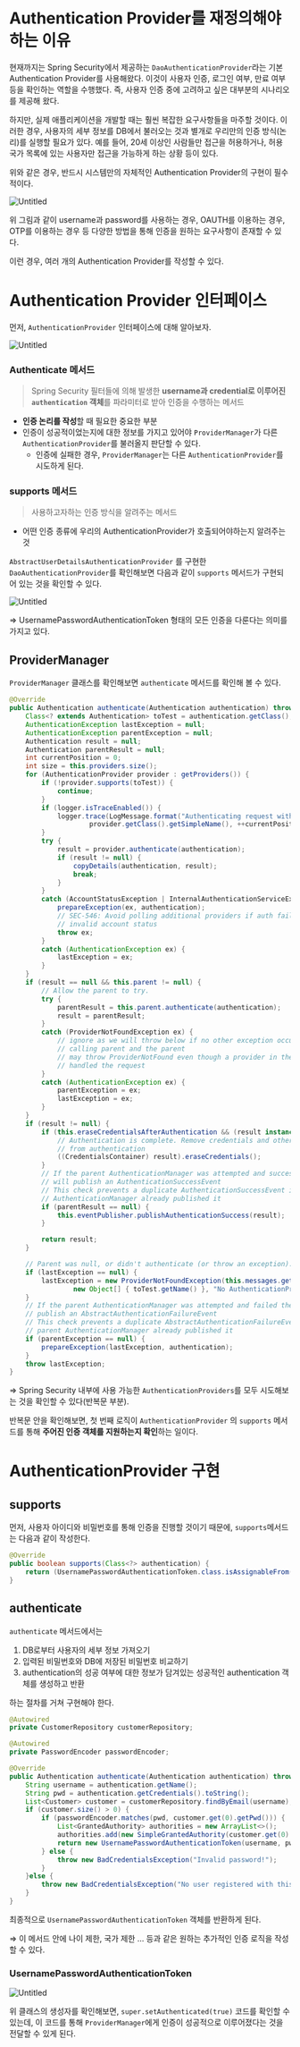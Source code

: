 # Authentication Provider를 재정의해야 하는 이유

 현재까지는 Spring Security에서 제공하는 `DaoAuthenticationProvider`라는 기본 Authentication Provider를 사용해왔다. 이것이 사용자 인증, 로그인 여부, 만료 여부 등을 확인하는 역할을 수행했다. 즉, 사용자 인증 중에 고려하고 싶은 대부분의 시나리오를 제공해 왔다.  

 하지만, 실제 애플리케이션을 개발할 때는 훨씬 복잡한 요구사항들을 마주할 것이다. 이러한 경우, 사용자의 세부 정보를 DB에서 불러오는 것과 별개로 우리만의 인증 방식(논리)를 실행할 필요가 있다. 예를 들어, 20세 이상인 사람들만 접근을 허용하거나, 허용 국가 목록에 있는 사용자만 접근을 가능하게 하는 상황 등이 있다. 

위와 같은 경우, 반드시 시스템만의 자체적인 Authentication Provider의 구현이 필수적이다. 

![Untitled](./images/security27.png)

위 그림과 같이 username과 password를 사용하는 경우, OAUTH를 이용하는 경우, OTP를 이용하는 경우 등 다양한 방법을 통해 인증을 원하는 요구사항이 존재할 수 있다. 

이런 경우, 여러 개의 Authentication Provider를 작성할 수 있다. 

# Authentication Provider 인터페이스

먼저, `AuthenticationProvider` 인터페이스에 대해 알아보자.

![Untitled](./images/security28.png)

### Authenticate 메서드

> Spring Security 필터들에 의해 발생한 **username과 credential로 이루어진** **`authentication` 객체**를 파라미터로 받아 인증을 수행하는 메서드
> 
- **인증 논리를 작성**할 때 필요한 중요한 부분
- 인증이 성공적이었는지에 대한 정보를 가지고 있어야 `ProviderManager`가 다른 `AuthenticationProvider`를 불러올지 판단할 수 있다.
    - 인증에 실패한 경우, `ProviderManager`는 다른 `AuthenticationProvider`를 시도하게 된다.

### supports 메서드

> 사용하고자하는 인증 방식을 알려주는 메서드
> 
- 어떤 인증 종류에 우리의 AuthenticationProvider가 호출되어야하는지 알려주는 것

`AbstractUserDetailsAuthenticationProvider` 를 구현한 `DaoAuthenticationProvider`를 확인해보면 다음과 같이 `supports` 메서드가 구현되어 있는 것을 확인할 수 있다.

![Untitled](./images/security29.png)

⇒ UsernamePasswordAuthenticationToken 형태의 모든 인증을 다룬다는 의미를 가지고 있다.  

## ProviderManager

`ProviderManager` 클래스를 확인해보면 `authenticate` 메서드를 확인해 볼 수 있다. 

```java
@Override
public Authentication authenticate(Authentication authentication) throws AuthenticationException {
	Class<? extends Authentication> toTest = authentication.getClass();
	AuthenticationException lastException = null;
	AuthenticationException parentException = null;
	Authentication result = null;
	Authentication parentResult = null;
	int currentPosition = 0;
	int size = this.providers.size();
	for (AuthenticationProvider provider : getProviders()) {
		if (!provider.supports(toTest)) {
			continue;
		}
		if (logger.isTraceEnabled()) {
			logger.trace(LogMessage.format("Authenticating request with %s (%d/%d)",
					provider.getClass().getSimpleName(), ++currentPosition, size));
		}
		try {
			result = provider.authenticate(authentication);
			if (result != null) {
				copyDetails(authentication, result);
				break;
			}
		}
		catch (AccountStatusException | InternalAuthenticationServiceException ex) {
			prepareException(ex, authentication);
			// SEC-546: Avoid polling additional providers if auth failure is due to
			// invalid account status
			throw ex;
		}
		catch (AuthenticationException ex) {
			lastException = ex;
		}
	}
	if (result == null && this.parent != null) {
		// Allow the parent to try.
		try {
			parentResult = this.parent.authenticate(authentication);
			result = parentResult;
		}
		catch (ProviderNotFoundException ex) {
			// ignore as we will throw below if no other exception occurred prior to
			// calling parent and the parent
			// may throw ProviderNotFound even though a provider in the child already
			// handled the request
		}
		catch (AuthenticationException ex) {
			parentException = ex;
			lastException = ex;
		}
	}
	if (result != null) {
		if (this.eraseCredentialsAfterAuthentication && (result instanceof CredentialsContainer)) {
			// Authentication is complete. Remove credentials and other secret data
			// from authentication
			((CredentialsContainer) result).eraseCredentials();
		}
		// If the parent AuthenticationManager was attempted and successful then it
		// will publish an AuthenticationSuccessEvent
		// This check prevents a duplicate AuthenticationSuccessEvent if the parent
		// AuthenticationManager already published it
		if (parentResult == null) {
			this.eventPublisher.publishAuthenticationSuccess(result);
		}

		return result;
	}

	// Parent was null, or didn't authenticate (or throw an exception).
	if (lastException == null) {
		lastException = new ProviderNotFoundException(this.messages.getMessage("ProviderManager.providerNotFound",
				new Object[] { toTest.getName() }, "No AuthenticationProvider found for {0}"));
	}
	// If the parent AuthenticationManager was attempted and failed then it will
	// publish an AbstractAuthenticationFailureEvent
	// This check prevents a duplicate AbstractAuthenticationFailureEvent if the
	// parent AuthenticationManager already published it
	if (parentException == null) {
		prepareException(lastException, authentication);
	}
	throw lastException;
}
```

⇒ Spring Security 내부에 사용 가능한 `AuthenticationProviders`를 모두 시도해보는 것을 확인할 수 있다(반복문 부분).

반복문 안을 확인해보면, 첫 번째 로직이 `AuthenticationProvider` 의 `supports` 메서드를 통해 **주어진 인증 객체를 지원하는지 확인**하는 일이다.

# AuthenticationProvider 구현

## supports

먼저, 사용자 아이디와 비밀번호를 통해 인증을 진행할 것이기 때문에, `supports`메서드는 다음과 같이 작성한다.

```java
@Override
public boolean supports(Class<?> authentication) {
    return (UsernamePasswordAuthenticationToken.class.isAssignableFrom(authentication));
}
```

## authenticate

`authenticate` 메서드에서는 

1. DB로부터 사용자의 세부 정보 가져오기
2. 입력된 비밀번호와 DB에 저장된 비밀번호 비교하기
3. authentication의 성공 여부에 대한 정보가 담겨있는 성공적인 authentication 객체를 생성하고 반환

하는 절차를 거쳐 구현해야 한다.

```java
@Autowired
private CustomerRepository customerRepository;

@Autowired
private PasswordEncoder passwordEncoder;

@Override
public Authentication authenticate(Authentication authentication) throws AuthenticationException {
    String username = authentication.getName();
    String pwd = authentication.getCredentials().toString();
    List<Customer> customer = customerRepository.findByEmail(username);
    if (customer.size() > 0) {
        if (passwordEncoder.matches(pwd, customer.get(0).getPwd())) {
            List<GrantedAuthority> authorities = new ArrayList<>();
            authorities.add(new SimpleGrantedAuthority(customer.get(0).getRole()));
            return new UsernamePasswordAuthenticationToken(username, pwd, authorities);
        } else {
            throw new BadCredentialsException("Invalid password!");
        }
    }else {
        throw new BadCredentialsException("No user registered with this details!");
    }
}
```

최종적으로 `UsernamePasswordAuthenticationToken` 객체를 반환하게 된다. 

⇒ 이 메서드 안에 나이 제한, 국가 제한 … 등과 같은 원하는 추가적인 인증 로직을 작성할 수 있다. 

### UsernamePasswordAuthenticationToken

![Untitled](./images/security30.png)

위 클래스의 생성자를 확인해보면, `super.setAuthenticated(true)` 코드를 확인할 수 있는데, 이 코드를 통해 `ProviderManager`에게 인증이 성공적으로 이루어졌다는 것을 전달할 수 있게 된다.